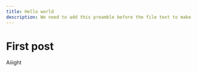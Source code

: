 ```yaml
---
title: Hello world
description: We need to add this preamble before the file text to make it available
---
```


# First post

Aiiight
